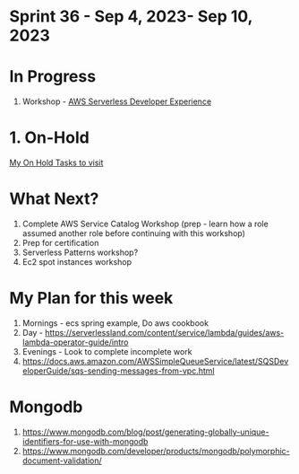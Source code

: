 <h1>Sprint 36 - Sep 4, 2023- Sep 10, 2023</h1>

# In Progress

1. Workshop - [AWS Serverless Developer Experience](https://catalog.workshops.aws/serverless-developer-experience/en-US/introduction/project-init)

# 1. On-Hold

[My On Hold Tasks to visit](./on-hold-tasks.md)

# What Next?

1. Complete AWS Service Catalog Workshop (prep - learn how a role assumed another role before continuing with this workshop)
1. Prep for certification
1. Serverless Patterns workshop?
1. Ec2 spot instances workshop


# My Plan for this week

1. Mornings - ecs spring example, Do aws cookbook
1. Day - https://serverlessland.com/content/service/lambda/guides/aws-lambda-operator-guide/intro
1. Evenings - Look to complete incomplete work
1. https://docs.aws.amazon.com/AWSSimpleQueueService/latest/SQSDeveloperGuide/sqs-sending-messages-from-vpc.html

# Mongodb

1. https://www.mongodb.com/blog/post/generating-globally-unique-identifiers-for-use-with-mongodb
1. https://www.mongodb.com/developer/products/mongodb/polymorphic-document-validation/